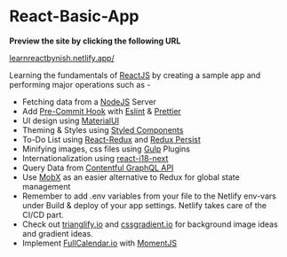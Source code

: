 # React-Basic-App

**Preview the site by clicking the following URL**

[learnreactbynish.netlify.app/](https://learnreactbynish.netlify.app/)

Learning the fundamentals of [ReactJS](https://reactjs.org/) by creating a sample app and performing major operations such as -

- Fetching data from a [NodeJS](https://nodejs.org/en/) Server
- Add [Pre-Commit Hook](https://www.npmjs.com/package/husky) with [Eslint](https://www.npmjs.com/package/eslint) & [Prettier](https://www.npmjs.com/package/prettier)
- UI design using [MaterialUI](https://material-ui.com/)
- Theming & Styles using [Styled Components](https://styled-components.com/)
- To-Do List using [React-Redux](https://react-redux.js.org/) and [Redux Persist](https://www.npmjs.com/package/redux-persist)
- Minifying images, css files using [Gulp](https://gulpjs.com/) Plugins
- Internationalization using [react-i18-next](https://react.i18next.com/)
- Query Data from [Contentful GraphQL API](https://www.contentful.com/developers/docs/tutorials/general/graphql/)
- Use [MobX](https://mobx.js.org/README.html) as an easier alternative to Redux for global state management
- Remember to add .env variables from your file to the Netlify env-vars under Build & deploy
  of your app settings. Netlify takes care of the CI/CD part.   
- Check out [trianglify.io](https://trianglify.io/) and 
  [cssgradient.io](https://cssgradient.io/) for background image ideas and gradient ideas. 
- Implement [FullCalendar.io](https://fullcalendar.io/) with [MomentJS](https://momentjs.com/)